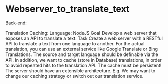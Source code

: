 # Webserver_to_translate_text


Back-end: 
 
Translation Caching: 
Language: NodeJS 
Goal 
Develop a web server that exposes an API to translate a text.
Task 
Create a web server with a RESTful API to translate a text from one language to another.
For the actual translation, you can use an external service like Google Translate or Bing Translations. 
The source and target language should be definable via the API.
In addition, we want to cache (store in Database) translations, in order to avoid repeated hits to the translation API. The 
cache must be persistent!
The server should have an extensible architecture. E.g. We may want to change our caching strategy or switch out our 
translation service.

